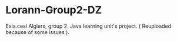 # Lorann-Group2-DZ
Exia.cesi Algiers, group 2. Java learning unit's project. ( Reuploaded because of some issues ).
